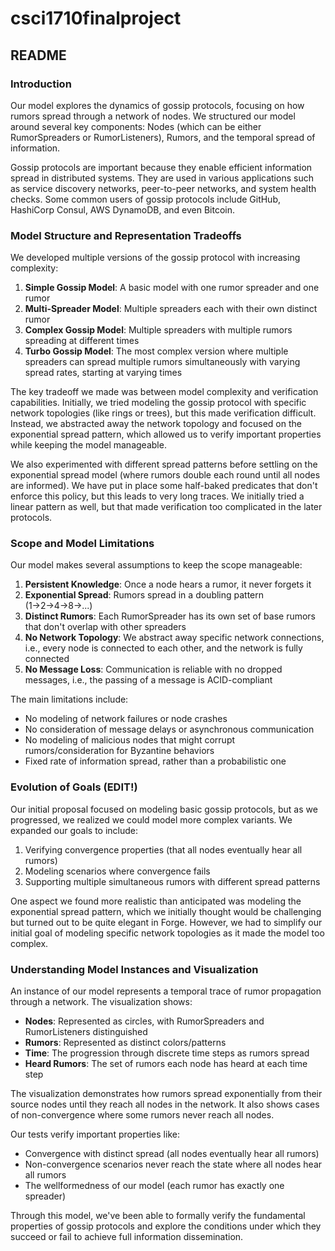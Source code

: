 # csci1710finalproject

## README

### Introduction

Our model explores the dynamics of gossip protocols, focusing on how rumors spread through a network of nodes. We structured our model around several key components: Nodes (which can be either RumorSpreaders or RumorListeners), Rumors, and the temporal spread of information.

Gossip protocols are important because they enable efficient information spread in distributed systems. They are used in various applications such as service discovery networks, peer-to-peer networks, and system health checks. Some common users of gossip protocols include GitHub, HashiCorp Consul, AWS DynamoDB, and even Bitcoin.

### Model Structure and Representation Tradeoffs

We developed multiple versions of the gossip protocol with increasing complexity:

1. **Simple Gossip Model**: A basic model with one rumor spreader and one rumor
2. **Multi-Spreader Model**: Multiple spreaders each with their own distinct rumor
3. **Complex Gossip Model**: Multiple spreaders with multiple rumors spreading at different times
4. **Turbo Gossip Model**: The most complex version where multiple spreaders can spread multiple rumors simultaneously with varying spread rates, starting at varying times

The key tradeoff we made was between model complexity and verification capabilities. Initially, we tried modeling the gossip protocol with specific network topologies (like rings or trees), but this made verification difficult. Instead, we abstracted away the network topology and focused on the exponential spread pattern, which allowed us to verify important properties while keeping the model manageable.

We also experimented with different spread patterns before settling on the exponential spread model (where rumors double each round until all nodes are informed). We have put in place some half-baked predicates that don't enforce this policy, but this leads to very long traces. We initially tried a linear pattern as well, but that made verification too complicated in the later protocols.

### Scope and Model Limitations

Our model makes several assumptions to keep the scope manageable:

1. **Persistent Knowledge**: Once a node hears a rumor, it never forgets it
2. **Exponential Spread**: Rumors spread in a doubling pattern (1→2→4→8→...)
3. **Distinct Rumors**: Each RumorSpreader has its own set of base rumors that don't overlap with other spreaders
4. **No Network Topology**: We abstract away specific network connections, i.e., every node is connected to each other, and the network is fully connected
5. **No Message Loss**: Communication is reliable with no dropped messages, i.e., the passing of a message is ACID-compliant

The main limitations include:

- No modeling of network failures or node crashes
- No consideration of message delays or asynchronous communication
- No modeling of malicious nodes that might corrupt rumors/consideration for Byzantine behaviors
- Fixed rate of information spread, rather than a probabilistic one

### Evolution of Goals (EDIT!)

Our initial proposal focused on modeling basic gossip protocols, but as we progressed, we realized we could model more complex variants. We expanded our goals to include:

1. Verifying convergence properties (that all nodes eventually hear all rumors)
2. Modeling scenarios where convergence fails
3. Supporting multiple simultaneous rumors with different spread patterns

One aspect we found more realistic than anticipated was modeling the exponential spread pattern, which we initially thought would be challenging but turned out to be quite elegant in Forge. However, we had to simplify our initial goal of modeling specific network topologies as it made the model too complex.

### Understanding Model Instances and Visualization

An instance of our model represents a temporal trace of rumor propagation through a network. The visualization shows:

- **Nodes**: Represented as circles, with RumorSpreaders and RumorListeners distinguished
- **Rumors**: Represented as distinct colors/patterns
- **Time**: The progression through discrete time steps as rumors spread
- **Heard Rumors**: The set of rumors each node has heard at each time step

The visualization demonstrates how rumors spread exponentially from their source nodes until they reach all nodes in the network. It also shows cases of non-convergence where some rumors never reach all nodes.

Our tests verify important properties like:

- Convergence with distinct spread (all nodes eventually hear all rumors)
- Non-convergence scenarios never reach the state where all nodes hear all rumors
- The wellformedness of our model (each rumor has exactly one spreader)

Through this model, we've been able to formally verify the fundamental properties of gossip protocols and explore the conditions under which they succeed or fail to achieve full information dissemination.


